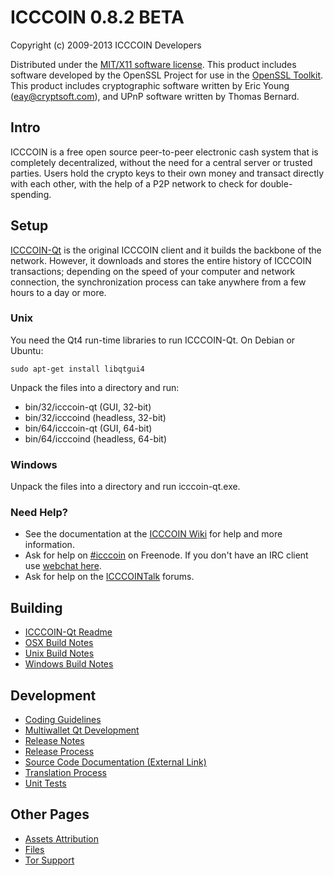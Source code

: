 ICCCOIN 0.8.2 BETA 
====================

Copyright (c) 2009-2013 ICCCOIN Developers

Distributed under the [MIT/X11 software license](http://www.opensource.org/licenses/mit-license.php).
This product includes software developed by the OpenSSL Project for use in the [OpenSSL Toolkit](http://www.openssl.org/). This product includes
cryptographic software written by Eric Young ([eay@cryptsoft.com](mailto:eay@cryptsoft.com)), and UPnP software written by Thomas Bernard.


Intro
---------------------
ICCCOIN is a free open source peer-to-peer electronic cash system that is
completely decentralized, without the need for a central server or trusted
parties.  Users hold the crypto keys to their own money and transact directly
with each other, with the help of a P2P network to check for double-spending.


Setup
---------------------
[ICCCOIN-Qt](http://icccoin.org/en/download) is the original ICCCOIN client and it builds the backbone of the network. However, it downloads and stores the entire history of ICCCOIN transactions; depending on the speed of your computer and network connection, the synchronization process can take anywhere from a few hours to a day or more.

### Unix

You need the Qt4 run-time libraries to run ICCCOIN-Qt. On Debian or Ubuntu:

	sudo apt-get install libqtgui4

Unpack the files into a directory and run:

- bin/32/icccoin-qt (GUI, 32-bit)
- bin/32/icccoind (headless, 32-bit)
- bin/64/icccoin-qt (GUI, 64-bit)
- bin/64/icccoind (headless, 64-bit)



### Windows

Unpack the files into a directory and run icccoin-qt.exe.

### Need Help?

* See the documentation at the [ICCCOIN Wiki](https://en.icccoin.it/wiki/Main_Page)
for help and more information.
* Ask for help on [#icccoin](http://webchat.freenode.net?channels=icccoin) on Freenode. If you don't have an IRC client use [webchat here](http://webchat.freenode.net?channels=icccoin).
* Ask for help on the [ICCCOINTalk](https://icccointalk.org/) forums.

Building
---------------------
- [ICCCOIN-Qt Readme](readme-qt.md)
- [OSX Build Notes](build-osx.md)
- [Unix Build Notes](build-unix.md)
- [Windows Build Notes](build-msw.md)

Development
---------------------
- [Coding Guidelines](coding.md)
- [Multiwallet Qt Development](multiwallet-qt.md)
- [Release Notes](release-notes.md)
- [Release Process](release-process.md)
- [Source Code Documentation (External Link)](https://dev.visucore.com/icccoin/doxygen/)
- [Translation Process](translation_process.md)
- [Unit Tests](unit-tests.md)

Other Pages
---------------------
- [Assets Attribution](assets-attribution.md)
- [Files](files.md)
- [Tor Support](tor.md)